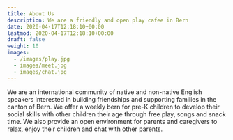 ```yaml
---
title: About Us
description: We are a friendly and open play cafee in Bern
date: 2020-04-17T12:18:10+00:00
lastmod: 2020-04-17T12:18:10+00:00
draft: false
weight: 10
images:
  - /images/play.jpg
  - images/meet.jpg
  - images/chat.jpg
---
```


We are an international community of native and non-native English speakers interested in building friendships and supporting families in the canton of Bern. We offer a weekly bern for pre-K children to develop their social skills with other children their age through free play, songs and snack time. We also provide an open environment for parents and caregivers to relax, enjoy their children and chat with other parents.